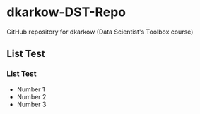 # dkarkow-DST-Repo
GitHub repository for dkarkow (Data Scientist's Toolbox course)

## List Test
### List Test
* Number 1
* Number 2
* Number 3

